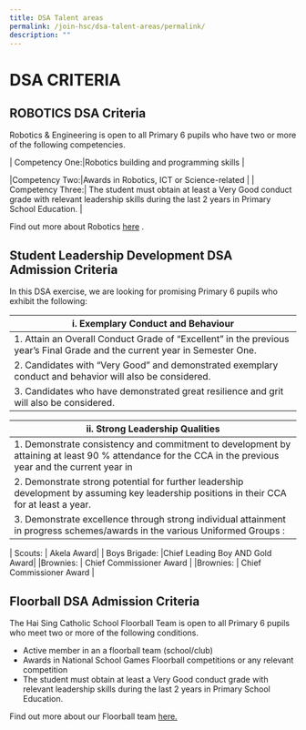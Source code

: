 ```yaml
---
title: DSA Talent areas
permalink: /join-hsc/dsa-talent-areas/permalink/
description: ""
---
```

DSA CRITERIA
================

ROBOTICS DSA Criteria
---------------------

Robotics &amp; Engineering is open to all Primary 6 pupils who have two or more of the following competencies.

| Competency One:|Robotics building and programming skills | 

|Competency Two:|Awards in Robotics, ICT or Science-related | 
| Competency Three:| The student must obtain at least a Very Good conduct grade with relevant leadership skills during the last 2 years in Primary School Education.   |

Find out more about Robotics [here](https://staging.d2qbslbi9g4bi3.amplifyapp.com/hsc-experience/Co-Curriculum/robotics/permalink/)&nbsp;.


Student Leadership Development DSA Admission Criteria
-----------------------------------------------------

In this DSA exercise, we are looking for promising Primary 6 pupils who exhibit the following:

| i. Exemplary Conduct and Behaviour |
| --- |
| 1\. Attain an Overall Conduct Grade of “Excellent” in the previous year’s Final Grade and the current year in Semester One. |
| 2\. Candidates with “Very Good” and demonstrated exemplary conduct and behavior will also be considered. |
| 3\. Candidates who have demonstrated great resilience and grit will also be considered. |

| ii. Strong Leadership Qualities |
| --- |
| 1\. Demonstrate consistency and commitment to development by attaining at least 90 % attendance for the CCA in the previous year and the current year in |
| 2\. Demonstrate strong potential for further leadership development by assuming key leadership positions in their CCA for at least a year.  
 | 3\. Demonstrate excellence through strong individual attainment in progress schemes/awards in the various Uniformed Groups :
 

| Scouts:            | Akela Award|
| Boys Brigade: |Chief Leading Boy AND Gold Award|
|Brownies:     | Chief Commissioner Award     |
|Brownies:     | Chief Commissioner Award     | 


 
 Floorball DSA Admission Criteria
--------------------------------

The Hai Sing Catholic School Floorball Team is open to all Primary 6 pupils who meet two or more of the following conditions.  
  

*   Active member in an a floorball team (school/club)
*   Awards in National School Games Floorball competitions or any relevant competition
*   The student must obtain at least a Very Good conduct grade with relevant leadership skills during the last 2 years in Primary School Education.

Find out more about our Floorball team&nbsp;[here.](https://staging.d2qbslbi9g4bi3.amplifyapp.com/hsc-experience/Co-Curriculum/floorball/permalink/)